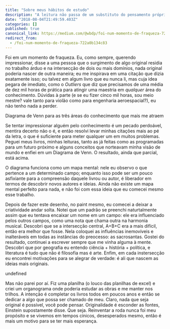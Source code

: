 ```yaml
---
title: "Sobre meus hábitos de estudo"
description: "A leitura não passa de um substituto do pensamento próprio. Trata-se de um modo de deixar que seus pensamentos sejam conduzidos em…"
date: "2018-08-04T21:49:59.403Z"
categories: []
published: true
canonical_link: https://medium.com/@wbdp/foi-num-momento-de-fraqueza-722a0b134c83
redirect_from:
  - /foi-num-momento-de-fraqueza-722a0b134c83
---
```


Foi em um momento de fraqueza. Eu, como sempre, querendo impressionar, disse a uma pessoa que o surgimento de algo original residia no trabalho árduo e na intersecção de dois ou mais domínios, nada original poderia nascer de outra maneira; eu me inspirava em uma citação que dizia exatamente isso; ou talvez em algum livro que eu nunca li, mas cuja idea pegara de imediato, como o _Outliers_ que diz que precisamos de uma média de dez mil horas de prática para atingir uma maestria em _qualquer_ área do conhecimento. Dúvidas à parte (e se eu fizer cinco mil horas, sou meio mestre? vale tanto para violão como para engenharia aeroespacial?), eu não tenho nada a perder.

Diagrama de Venn para as três áreas do conhecimento que mais me atraem

Se tentar impressionar alguém pelo conhecimento é um pecado perdoável, mentira decerto não o é, e então resolvi levar minhas citações mais ao pé da letra, o que é suficiente para meter qualquer um em muitos problemas. Peguei meus livros, minhas leituras, tanto as já feitas como as programadas para um futuro próximo e alguns conceitos que norteavam minha visão de mundo e enfiei em um Diagrama de Venn. O resultado, ainda que parcial, está acima.

O diagrama funciona como um mapa mental: nele eu observo o que pertence a um determinado campo; enquanto isso pode ser um pouco asfixiante para a compreensão daquele livrou ou autor, é liberador em termos de descobrir novos autores e ideias. Ainda não existe um mapa mental perfeito para nada, e não foi com essa ideia que eu comecei mesmo esse trabalho.

Depois de fazer este desenho, no paint mesmo, eu comecei a deixar a criatividade andar solta. Notei que um padrão se preenchi naturtalmente assim que eu tentava encaixar um nome em um campo: ele era influenciado pelos outros campos, como uma nota que chama outra na harmonia musical. Descobri que se a intersecção central, A+B+C era a mais difícil, então era melhor que fosse. Nela coloquei as influências inemovíveis e inalteráveis em todas as instâncias do preocesso: as sacrosantas. Gostei do resultado, continuei a escrever sempre que me vinha alguma à mente. Descobri que por geografia eu entendo ciência + história + política, e literatura é tudo que não é filosofia mas é arte. Enfim, em cada instersecção eu encontrei motivações para se alegrar de verdade: é ali que nascem as ideias mais originais.

undefined

Mas não parei por aí. Fiz uma planilha (o louco das planilhas de excel) e criei um organograma onde poderia estudar as obras e me manter nos trilhos. A intenção é completar os livros todos em poucos anos e então se dedicar a algo que possa ser chamado de meu. Claro, nada que seja original é possível, você pode pensar. Originalidade é esconder as fontes, Einstein supostamente disse. Que seja. Reinventar a roda nunca foi meu propósito e se vivemos em tempos cínicos, desesperados mesmo, então é mais um motivo para se ter mais esperança.
